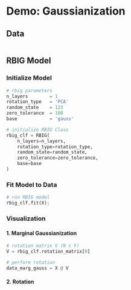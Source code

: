 # Demo: Gaussianization



## Data

```python

```

## RBIG Model

### Initialize Model

```python
# rbig parameters
n_layers        = 1
rotation_type   = 'PCA'
random_state    = 123
zero_tolerance  = 100
base            = 'gauss'

# initialize RBIG Class
rbig_clf = RBIG(
    n_layers=n_layers,
    rotation_type=rotation_type,
    random_state=random_state,
    zero_tolerance=zero_tolerance,
    base=base
)
```

### Fit Model to Data

```python
# run RBIG model
rbig_clf.fit(X);
```

### Visualization


#### 1. Marginal Gaussianization

```python
# rotation matrix V (N x F)
V = rbig_clf.rotation_matrix[0]

# perform rotation
data_marg_gauss = X @ V
```

#### 2. Rotation

```python

```